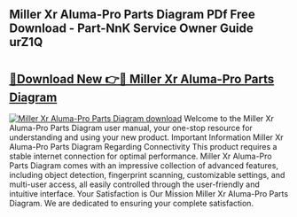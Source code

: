 ## Miller Xr Aluma-Pro Parts Diagram PDf Free Download - Part-NnK Service Owner Guide urZ1Q

# <h2><a href="http://dfjrjc.blite.top/?on=Miller+Xr+Aluma-Pro+Parts+Diagram">🔗Download New 👉🔴 Miller Xr Aluma-Pro Parts Diagram</a></h2>

[![Miller Xr Aluma-Pro Parts Diagram download](https://i.imgur.com/lujVjoI.png)](http://dfjrjc.blite.top/?on=Miller+Xr+Aluma-Pro+Parts+Diagram)
Welcome to the Miller Xr Aluma-Pro Parts Diagram user manual, your one-stop resource for understanding and using your new product. Important Information Miller Xr Aluma-Pro Parts Diagram Regarding Connectivity This product requires a stable internet connection for optimal performance. Miller Xr Aluma-Pro Parts Diagram comes with an impressive collection of advanced features, including object detection, fingerprint scanning, customizable settings, and multi-user access, all easily controlled through the user-friendly and intuitive interface. Your Satisfaction is Our Mission Miller Xr Aluma-Pro Parts Diagram. We are dedicated to ensuring your complete satisfaction.
